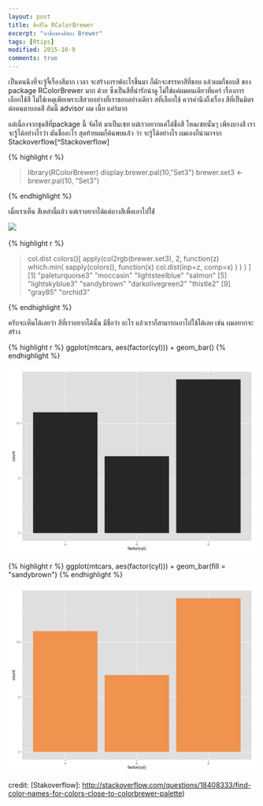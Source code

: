 ```yaml
---
layout: post
title: ชื่อสีใน RColorBrewer
excerpt: "หาชื่อของสีของ Brewer"
tags: [Rtips]
modified: 2015-10-9
comments: true
---
```


เป็นคนนึงที่จะจู้จี้เรื่องสีมาก เวลา จะสร้างกราฟอะไรขึ้นมา ก็มักจะสรรหาสีที่ชอบ แล้วผมก็ชอบสี ของ package RColorBrewer มาก ด้วย ซึ่งเป็นสีที่น่ารักน่าดู ไม่ใช่แค่ผมคนเดียวที่แคร์ เรื่องการเลือกใช้สี ไม่ใช่เหตุเพียเพราะสีสวยอย่างที่เราชอบอย่างเดียว สที่เลือกใช้ ควรคำนึงถืงเรื่อง สีที่เป็นมิตรต่อคนตาบอดสี อันนี้ advisor ผม เนี้ย แค่ร์มาก

แต่เนื่องจากชุดสีที่package นี้ จัดให้ มาเป็นเซท  แต่เราอยากแค่ได้ชื่อสี ไหนเซทนั้นๆ เพียงบางสี เราจะรู้ได้อย่างไรว่า มันชื่ออะไร สุดท้ายผมก็ค้นพบแล้ว ว่า จะรู้ได้อย่างไร ผมเองก็นำมาจาก Stackoverflow[^Stackoverflow]

{% highlight r %}
> library(RColorBrewer)
> display.brewer.pal(10,"Set3")
> brewer.set3 <- brewer.pal(10, "Set3")

{% endhighlight %}

เมื่อเราเห็น สีเหล่านี้แล้ว แต่เราอยากได้แค่บางสีเพื่อเอาไปใช้่

![](http://i.stack.imgur.com/ruR9s.png)

{% highlight r %}
> col.dist  colors()[ apply(col2rgb(brewer.set3), 2, function(z) which.min( sapply(colors(), function(x) col.dist(inp=z, comp=x) ) ) ) ]
> [1] "paleturquoise3"  "moccasin"        "lightsteelblue"  "salmon"
> [5] "lightskyblue3"   "sandybrown"      "darkolivegreen2" "thistle2"
> [9] "gray85"          "orchid3"

{% endhighlight %}

ครับจะเห็นได้เลยว่า สีที่เราอยากได้นั้น มีชื่อว่า อะไร แล้วเราก็สามารถเอาไปใช้ได้เลย
เช่น ผมอยากจะสร้าง


{% highlight r %}
ggplot(mtcars, aes(factor(cyl))) + geom_bar()
{% endhighlight %}

![](/images/blog/2015-10-11-rtips-Rbrewer-post/barwithdefalt.png)

{% highlight r %}
ggplot(mtcars, aes(factor(cyl))) + geom_bar(fill = "sandybrown")
{% endhighlight %}

![](/images/blog/2015-10-11-rtips-Rbrewer-post/barwithsandy.png)

credit: [Stakoverflow]: http://stackoverflow.com/questions/18408333/find-color-names-for-colors-close-to-colorbrewer-palette)
